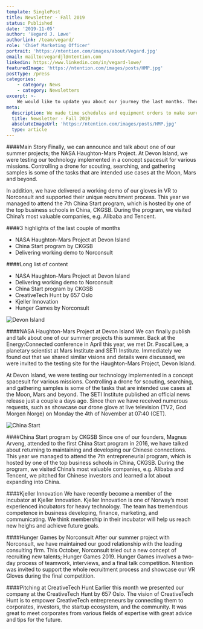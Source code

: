```yaml
---
template: SinglePost
title: Newsletter - Fall 2019
status: Published
date: '2019-11-05'
author: 'Vegard J. Løwe'
authorlink: /team/vegard/
role: 'Chief Marketing Officer'
portrait: 'https://ntention.com/images/about/Vegard.jpg'
email: mailto:vegardjl@ntention.com
linkedin: https://www.linkedin.com/in/vegard-lowe/
featuredImage: 'https://ntention.com/images/posts/HMP.jpg'
postType: /press
categories:
    - category: News
    - category: Newsletters
excerpt: >-
    We would like to update you about our journey the last months. Therefore we’ll take you through it in a short (~3 min read, bullet points) and a long (~10min read) version.
meta:
  description: We made time schedules and equipment orders to make sure our summer projects would get a flying start. The opportunity of working in our field of interest for highly recognized companies like Norconsult and Nordic Semiconductor make us humble and grateful.
  title: Newsletter - Fall 2019
  absoluteImageUrl: 'https://ntention.com/images/posts/HMP.jpg'
  type: article
---
```

####Main Story
Finally, we can announce and talk about one of our summer projects; the NASA Haughton-Mars Project. At Devon Island, we were testing our technology implemented in a concept spacesuit for various missions. Controlling a drone for scouting, searching, and gathering samples is some of the tasks that are intended use cases at the Moon, Mars and beyond.

In addition, we have delivered a working demo of our gloves in VR to Norconsult and supported their unique recruitment process. This year we managed to attend the 7th China Start program, which is hosted by one of the top business schools in China, CKGSB. During the program, we visited China’s most valuable companies, e.g. Alibaba and Tencent.

####3 highlights of the last couple of months
* NASA Haughton-Mars Project at Devon Island
* China Start program by CKGSB
* Delivering working demo to Norconsult

####Long list of content
* NASA Haughton-Mars Project at Devon Island
* Delivering working demo to Norconsult
* China Start program by CKGSB
* CreativeTech Hunt by 657 Oslo
* Kjeller Innovation
* Hunger Games by Norconsult

![Devon Island](https://ntention.com/images/posts/Space.jpg)

####NASA Haughton-Mars Project at Devon Island
We can finally publish and talk about one of our summer projects this summer. Back at the Energy:Connected conference in April this year, we met Dr. Pascal Lee, a planetary scientist at Mars Institute and SETI Institute. Immediately we found out that we shared similar visions and details were discussed, we were invited to the testing site for the Haughton-Mars Project, Devon Island.

At Devon Island, we were testing our technology implemented in a concept spacesuit for various missions. Controlling a drone for scouting, searching, and gathering samples is some of the tasks that are intended use cases at the Moon, Mars and beyond. The SETI Institute published an official news release just a couple a days ago. Since then we have received numerous requests, such as showcase our drone glove at live television (TV2, God Morgen Norge) on Monday the 4th of November at 07:40 (CET).

![China Start](https://ntention.com/images/posts/China-Start.jpg)

####China Start program by CKGSB
Since one of our founders, Magnus Arveng, attended to the first China Start program in 2016, we have talked about returning to maintaining and developing our Chinese connections. This year we managed to attend the 7th entrepreneurial program, which is hosted by one of the top business schools in China, CKGSB. During the program, we visited China’s most valuable companies, e.g. Alibaba and Tencent, we pitched for Chinese investors and learned a lot about expanding into China.

####Kjeller Innovation
We have recently become a member of the incubator at Kjeller Innovation. Kjeller Innovation is one of Norway’s most experienced incubators for heavy technology. The team has tremendous competence in business developing, finance, marketing, and communicating. We think membership in their incubator will help us reach new heighs and achieve future goals.

####Hunger Games by Norconsult
After our summer project with Norconsult, we have maintained our good relationship with the leading consulting firm. This October, Norconsult tried out a new concept of recruiting new talents; Hunger Games 2019. Hunger Games involves a two-day process of teamwork, interviews, and a final talk competition. Ntention was invited to support the whole recruitment process and showcase our VR Gloves during the final competition.

####Pitching at CreativeTech Hunt
Earlier this month we presented our company at the CreativeTech Hunt by 657 Oslo. The vision of CreativeTech Hunt is to empower CreativeTech entrepreneurs by connecting them to corporates, investors, the startup ecosystem, and the community. It was great to meet corporates from various fields of expertise with great advice and tips for the future.
